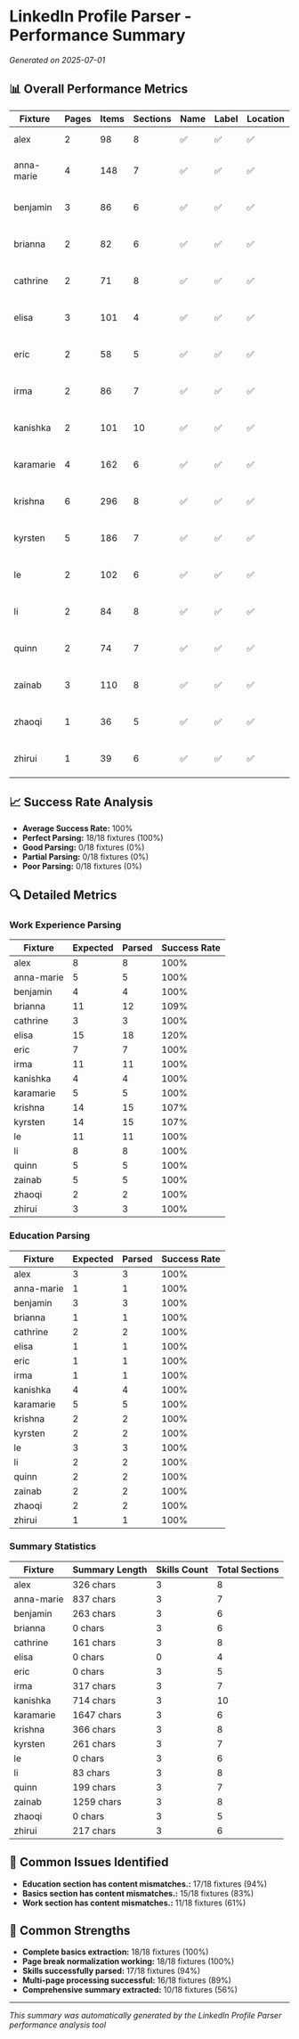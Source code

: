 # LinkedIn Profile Parser - Performance Summary

*Generated on 2025-07-01*

## 📊 Overall Performance Metrics

| Fixture | Pages | Items | Sections | Name | Label | Location | Summary | Work | Education | Skills | Overall | Status |
|---------|-------|-------|----------|------|-------|----------|---------|------|-----------|--------|---------|--------|
| alex | 2 | 98 | 8 | ✅ | ✅ | ✅ | 326ch | 8/8 | 3/3 | 3 | 100% | PERFECT PARSING |
| anna-marie | 4 | 148 | 7 | ✅ | ✅ | ✅ | 837ch | 5/5 | 1/1 | 3 | 100% | ⚠️ CONTENT MISMATCH |
| benjamin | 3 | 86 | 6 | ✅ | ✅ | ✅ | 263ch | 4/4 | 3/3 | 3 | 100% | ⚠️ CONTENT MISMATCH |
| brianna | 2 | 82 | 6 | ✅ | ✅ | ✅ | 0ch | 12/11 | 1/1 | 3 | 100% | ⚠️ CONTENT MISMATCH |
| cathrine | 2 | 71 | 8 | ✅ | ✅ | ✅ | 161ch | 3/3 | 2/2 | 3 | 100% | ⚠️ CONTENT MISMATCH |
| elisa | 3 | 101 | 4 | ✅ | ✅ | ✅ | 0ch | 18/15 | 1/1 | 0 | 100% | ⚠️ CONTENT MISMATCH |
| eric | 2 | 58 | 5 | ✅ | ✅ | ✅ | 0ch | 7/7 | 1/1 | 3 | 100% | ⚠️ CONTENT MISMATCH |
| irma | 2 | 86 | 7 | ✅ | ✅ | ✅ | 317ch | 11/11 | 1/1 | 3 | 100% | ⚠️ CONTENT MISMATCH |
| kanishka | 2 | 101 | 10 | ✅ | ✅ | ✅ | 714ch | 4/4 | 4/4 | 3 | 100% | ⚠️ CONTENT MISMATCH |
| karamarie | 4 | 162 | 6 | ✅ | ✅ | ✅ | 1647ch | 5/5 | 5/5 | 3 | 100% | ⚠️ CONTENT MISMATCH |
| krishna | 6 | 296 | 8 | ✅ | ✅ | ✅ | 366ch | 15/14 | 2/2 | 3 | 100% | ⚠️ CONTENT MISMATCH |
| kyrsten | 5 | 186 | 7 | ✅ | ✅ | ✅ | 261ch | 15/14 | 2/2 | 3 | 100% | ⚠️ CONTENT MISMATCH |
| le | 2 | 102 | 6 | ✅ | ✅ | ✅ | 0ch | 11/11 | 3/3 | 3 | 100% | ⚠️ CONTENT MISMATCH |
| li | 2 | 84 | 8 | ✅ | ✅ | ✅ | 83ch | 8/8 | 2/2 | 3 | 100% | ⚠️ CONTENT MISMATCH |
| quinn | 2 | 74 | 7 | ✅ | ✅ | ✅ | 199ch | 5/5 | 2/2 | 3 | 100% | ⚠️ CONTENT MISMATCH |
| zainab | 3 | 110 | 8 | ✅ | ✅ | ✅ | 1259ch | 5/5 | 2/2 | 3 | 100% | ⚠️ CONTENT MISMATCH |
| zhaoqi | 1 | 36 | 5 | ✅ | ✅ | ✅ | 0ch | 2/2 | 2/2 | 3 | 100% | ⚠️ CONTENT MISMATCH |
| zhirui | 1 | 39 | 6 | ✅ | ✅ | ✅ | 217ch | 3/3 | 1/1 | 3 | 100% | ⚠️ CONTENT MISMATCH |

## 📈 Success Rate Analysis

- **Average Success Rate:** 100%
- **Perfect Parsing:** 18/18 fixtures (100%)
- **Good Parsing:** 0/18 fixtures (0%)
- **Partial Parsing:** 0/18 fixtures (0%)
- **Poor Parsing:** 0/18 fixtures (0%)

## 🔍 Detailed Metrics

### Work Experience Parsing
| Fixture | Expected | Parsed | Success Rate |
|---------|----------|--------|--------------|
| alex | 8 | 8 | 100% |
| anna-marie | 5 | 5 | 100% |
| benjamin | 4 | 4 | 100% |
| brianna | 11 | 12 | 109% |
| cathrine | 3 | 3 | 100% |
| elisa | 15 | 18 | 120% |
| eric | 7 | 7 | 100% |
| irma | 11 | 11 | 100% |
| kanishka | 4 | 4 | 100% |
| karamarie | 5 | 5 | 100% |
| krishna | 14 | 15 | 107% |
| kyrsten | 14 | 15 | 107% |
| le | 11 | 11 | 100% |
| li | 8 | 8 | 100% |
| quinn | 5 | 5 | 100% |
| zainab | 5 | 5 | 100% |
| zhaoqi | 2 | 2 | 100% |
| zhirui | 3 | 3 | 100% |

### Education Parsing
| Fixture | Expected | Parsed | Success Rate |
|---------|----------|--------|--------------|
| alex | 3 | 3 | 100% |
| anna-marie | 1 | 1 | 100% |
| benjamin | 3 | 3 | 100% |
| brianna | 1 | 1 | 100% |
| cathrine | 2 | 2 | 100% |
| elisa | 1 | 1 | 100% |
| eric | 1 | 1 | 100% |
| irma | 1 | 1 | 100% |
| kanishka | 4 | 4 | 100% |
| karamarie | 5 | 5 | 100% |
| krishna | 2 | 2 | 100% |
| kyrsten | 2 | 2 | 100% |
| le | 3 | 3 | 100% |
| li | 2 | 2 | 100% |
| quinn | 2 | 2 | 100% |
| zainab | 2 | 2 | 100% |
| zhaoqi | 2 | 2 | 100% |
| zhirui | 1 | 1 | 100% |

### Summary Statistics
| Fixture | Summary Length | Skills Count | Total Sections |
|---------|----------------|--------------|----------------|
| alex | 326 chars | 3 | 8 |
| anna-marie | 837 chars | 3 | 7 |
| benjamin | 263 chars | 3 | 6 |
| brianna | 0 chars | 3 | 6 |
| cathrine | 161 chars | 3 | 8 |
| elisa | 0 chars | 0 | 4 |
| eric | 0 chars | 3 | 5 |
| irma | 317 chars | 3 | 7 |
| kanishka | 714 chars | 3 | 10 |
| karamarie | 1647 chars | 3 | 6 |
| krishna | 366 chars | 3 | 8 |
| kyrsten | 261 chars | 3 | 7 |
| le | 0 chars | 3 | 6 |
| li | 83 chars | 3 | 8 |
| quinn | 199 chars | 3 | 7 |
| zainab | 1259 chars | 3 | 8 |
| zhaoqi | 0 chars | 3 | 5 |
| zhirui | 217 chars | 3 | 6 |

## 🎯 Common Issues Identified

- **Education section has content mismatches.:** 17/18 fixtures (94%)
- **Basics section has content mismatches.:** 15/18 fixtures (83%)
- **Work section has content mismatches.:** 11/18 fixtures (61%)

## 💪 Common Strengths

- **Complete basics extraction:** 18/18 fixtures (100%)
- **Page break normalization working:** 18/18 fixtures (100%)
- **Skills successfully parsed:** 17/18 fixtures (94%)
- **Multi-page processing successful:** 16/18 fixtures (89%)
- **Comprehensive summary extracted:** 10/18 fixtures (56%)

---
*This summary was automatically generated by the LinkedIn Profile Parser performance analysis tool*
